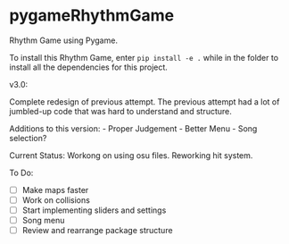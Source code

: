 # pygameRhythmGame

Rhythm Game using Pygame.

To install this Rhythm Game, enter `pip install -e .` while in the folder to install all the dependencies for this project.

v3.0:

Complete redesign of previous attempt. The previous attempt had a lot of jumbled-up code that was hard to understand and structure.

Additions to this version:
    - Proper Judgement
    - Better Menu
    - Song selection?

Current Status: Workong on using osu files. Reworking hit system.

To Do:
- [ ] Make maps faster
- [ ] Work on collisions
- [ ] Start implementing sliders and settings
- [ ] Song menu
- [ ] Review and rearrange package structure

